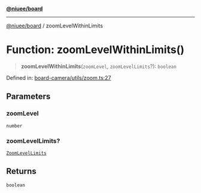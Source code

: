 [**@niuee/board**](../README.md)

***

[@niuee/board](../globals.md) / zoomLevelWithinLimits

# Function: zoomLevelWithinLimits()

> **zoomLevelWithinLimits**(`zoomLevel`, `zoomLevelLimits`?): `boolean`

Defined in: [board-camera/utils/zoom.ts:27](https://github.com/niuee/board/blob/a0a1179721d4f4b943b6a9bc156753ac9737e502/src/board-camera/utils/zoom.ts#L27)

## Parameters

### zoomLevel

`number`

### zoomLevelLimits?

[`ZoomLevelLimits`](../type-aliases/ZoomLevelLimits.md)

## Returns

`boolean`
